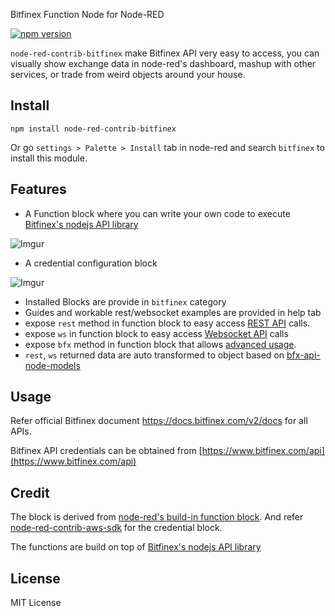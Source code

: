 Bitfinex Function Node for Node-RED

[![npm version](https://img.shields.io/npm/v/node-red-contrib-bitfinex.svg)](https://www.npmjs.com/package/node-red-contrib-bitfinex)

`node-red-contrib-bitfinex` make Bitfinex API very easy to access, you can visually show exchange data in node-red's dashboard, mashup with other services, or trade from weird objects around your house.

## Install

```
npm install node-red-contrib-bitfinex
```

Or go `settings > Palette > Install` tab in node-red and search `bitfinex` to install this module.

## Features

- A Function block where you can write your own code to execute [Bitfinex's nodejs API library](https://github.com/bitfinexcom/bitfinex-api-node)

![Imgur](https://i.imgur.com/BDWezQx.png)

- A credential configuration block

![Imgur](https://i.imgur.com/0eVeu4I.png)

- Installed Blocks are provide in `bitfinex` category
- Guides and workable rest/websocket examples are provided in help tab
- expose `rest` method in function block to easy access [REST API](https://github.com/bitfinexcom/bitfinex-api-node/tree/master/examples/rest2) calls.
- expose `ws` in function block to easy access [Websocket API](https://github.com/bitfinexcom/bitfinex-api-node/tree/master/examples/ws2) calls
- expose `bfx` method in function block that allows [advanced usage](https://github.com/bitfinexcom/bitfinex-api-node/blob/master/examples/bfx.js).
- `rest`, `ws` returned data are auto transformed to object based on [bfx-api-node-models](https://github.com/bitfinexcom/bfx-api-node-models)

## Usage

Refer official Bitfinex document https://docs.bitfinex.com/v2/docs for all APIs.

Bitfinex API credentials can be obtained from [https://www.bitfinex.com/api](https://www.bitfinex.com/api)

## Credit

The block is derived from [node-red's build-in function block](https://github.com/node-red/node-red/blob/master/nodes/core/core/80-function.js). And refer [node-red-contrib-aws-sdk](https://github.com/cuongquay/node-red-contrib-aws-sdk) for the credential block.

The functions are build on top of [Bitfinex's nodejs API library](https://github.com/bitfinexcom/bitfinex-api-node)

## License

MIT License
